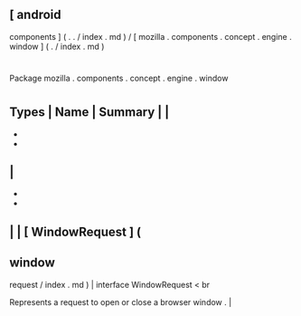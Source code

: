 [
android
-
components
]
(
.
.
/
index
.
md
)
/
[
mozilla
.
components
.
concept
.
engine
.
window
]
(
.
/
index
.
md
)
#
#
Package
mozilla
.
components
.
concept
.
engine
.
window
#
#
#
Types
|
Name
|
Summary
|
|
-
-
-
|
-
-
-
|
|
[
WindowRequest
]
(
-
window
-
request
/
index
.
md
)
|
interface
WindowRequest
<
br
>
Represents
a
request
to
open
or
close
a
browser
window
.
|
